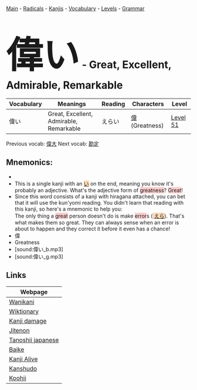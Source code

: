 <style> bigfont {font-size: 100px}</style>
[Main](../README.md) -
[Radicals](../radicals.md) -
[Kanjis](../kanjis.md) -
[Vocabulary](../vocabulary.md) -
[Levels](../levels.md) -
[Grammar](../grammar.md)
# <bigfont> 偉い</bigfont> - Great, Excellent, Admirable, Remarkable 

| Vocabulary | Meanings | Reading | Characters | Level |
| --- | --- | --- | --- | --- |
| 偉い | Great, Excellent, Admirable, Remarkable | えらい |  [偉](../kanjis/偉.md) (Greatness) | [Level 51](../levels/wk_level51.md) |

Previous vocab: [偉大](偉大.md) Next vocab: [勘定](勘定.md) 

## Mnemonics:

* 
* This is a single kanji with an <span style="background-color:#fed8b1"> [い](https://jisho.org/search/い)</span> on the end, meaning you know it's probably an adjective. What's the adjective form of <span style="background-color:#ffcccb"> greatness</span>? <span style="background-color:#ffcccb"> Great</span>! 
* Since this word consists of a kanji with hiragana attached, you can bet that it will use the kun'yomi reading. You didn't learn that reading with this kanji, so here's a mnemonic to help you: <br />The only thing a <span style="background-color:#ffcccb"> great</span> person doesn't do is make <span style="background-color:#ffcccb"> error</span>s (<span style="background-color:#fed8b1"> [えら](https://jisho.org/search/えら)</span>). That's what makes them so great. They can always sense when an error is about to happen and they correct it before it even has a chance!
* 偉
* Greatness
* [sound:偉い_b.mp3]
* [sound:偉い_g.mp3]


## Links 

| Webpage |
| --- |
| [Wanikani          ](https://www.wanikani.com/kanji/偉い) |
| [Wiktionary        ](https://en.wiktionary.org/wiki/偉い) |
| [Kanji damage      ](http://www.kanjidamage.com/kanji/search?utf8=✓&q=偉い) |
| [Jitenon           ](https://jitenon.com/kanji/偉い) |
| [Tanoshii japanese ](https://www.tanoshiijapanese.com/dictionary/kanji.cfm?k=偉い) |
| [Baike             ](https://baike.baidu.com/item/偉い) |
| [Kanji Alive       ](https://app.kanjialive.com/偉い) |
| [Kanshudo          ](https://www.kanshudo.com/searchmn?q=偉い) |
| [Koohii            ](https://kanji.koohii.com/study/kanji/偉い) |
